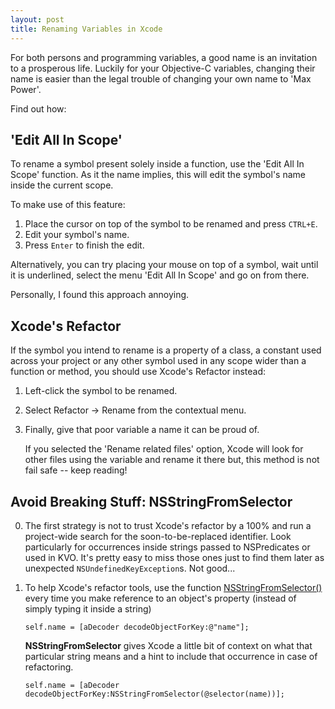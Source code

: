 ```yaml
---
layout: post
title: Renaming Variables in Xcode
---
```


For both persons and programming variables, a good name is an invitation to a prosperous life.
Luckily for your Objective-C variables, changing their name is easier than the legal trouble of changing your own name to 'Max Power'.

Find out how: 

## 'Edit All In Scope' 

To rename a symbol present solely inside a function, use the 'Edit All In Scope' function. As it the name implies, this will edit the symbol's name inside the current scope.

To make use of this feature: 

1. Place the cursor on top of the symbol to be renamed and press ```CTRL+E```. 
2. Edit your symbol's name. 
3. Press ```Enter``` to finish the edit.

Alternatively, you can try placing your mouse on top of a symbol, wait until it is underlined, select the menu 'Edit All In Scope' and go on from there. 

Personally, I found this approach annoying.

## Xcode's Refactor

If the symbol you intend to rename is a property of a class, a constant used across your project or any other symbol used in any scope wider than a function or method, you should use Xcode's Refactor instead:

1. Left-click the symbol to be renamed.
2. Select Refactor -> Rename from the contextual menu. 
3. Finally, give that poor variable a name it can be proud of. 

	If you selected the 'Rename related files' option, Xcode will look for other files using the variable and rename it there but, this method is not fail safe -- keep reading!

## Avoid Breaking Stuff: NSStringFromSelector

0. The first strategy is not to trust Xcode's refactor by a 100% and run a project-wide search for the soon-to-be-replaced identifier. Look particularly for occurrences inside strings passed to NSPredicates or used in KVO. 
	It's pretty easy to miss those ones just to find them later as unexpected ```NSUndefinedKeyException```s. Not good...

1. To help Xcode's refactor tools, use the function [NSStringFromSelector()](https://developer.apple.com/library/ios/documentation/cocoa/reference/foundation/Miscellaneous/Foundation_Functions/Reference/reference.html#//apple_ref/c/func/NSStringFromSelector) every time you make reference to an object's property (instead of simply typing it inside a string)

	```
	self.name = [aDecoder decodeObjectForKey:@"name"];
	```	
	
	**NSStringFromSelector** gives Xcode a little bit of context on what that particular string means and a hint to include that occurrence in case of refactoring. 
	
	```
	self.name = [aDecoder decodeObjectForKey:NSStringFromSelector(@selector(name))];
	```
